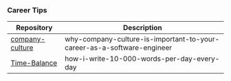 

### Career Tips

Repository | Description
---- | ----
[company-culture](https://medium.freecodecamp.org/why-company-culture-is-important-to-your-career-as-a-software-engineer-5a590bc44621) | why-company-culture-is-important-to-your-career-as-a-software-engineer
[Time-Balance](https://artplusmarketing.com/how-i-write-10-000-words-per-day-every-day-818421c980f0) | how-i-write-10-000-words-per-day-every-day



